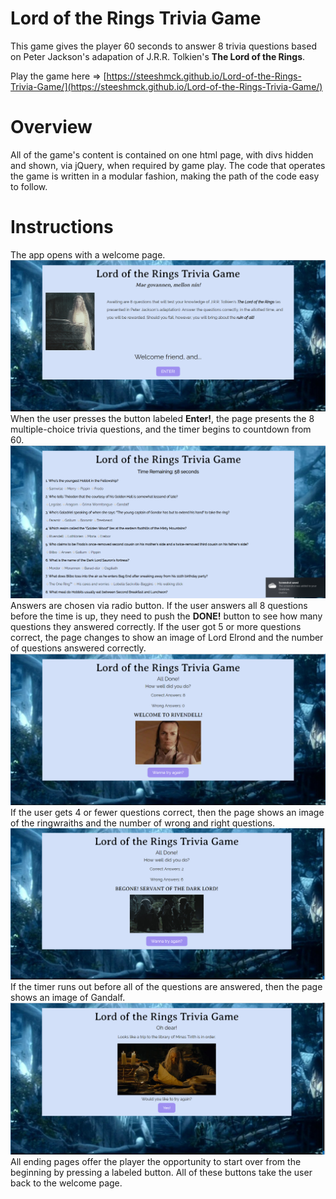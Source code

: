 # Lord of the Rings Trivia Game

This game gives the player 60 seconds to answer 8 trivia questions based on Peter Jackson's adapation of J.R.R. Tolkien's **The Lord of the Rings**.

Play the game here => [https://steeshmck.github.io/Lord-of-the-Rings-Trivia-Game/](https://steeshmck.github.io/Lord-of-the-Rings-Trivia-Game/)

# Overview

All of the game's content is contained on one html page, with divs hidden and shown, via jQuery, when required by game play. The code that operates the game is written in a modular fashion, making the path of the code easy to follow.

# Instructions

The app opens with a welcome page. 
![](/assets/screenshots/welcome.png)
When the user presses the button labeled **Enter!**, the page presents the 8 multiple-choice trivia questions, and the timer begins to countdown from 60.
![](/assets/screenshots/trivia.png)
Answers are chosen via radio button. If the user answers all 8 questions before the time is up, they need to push the **DONE!** button to see how many questions they answered correctly. If the user got 5 or more questions correct, the page changes to show an image of Lord Elrond and the number of questions answered correctly.
![](assets/screenshots/win.png)
If the user gets 4 or fewer questions correct, then the page shows an image of the ringwraiths and the number of wrong and right questions.
![](/assets/screenshots/lose.png)
If the timer runs out before all of the questions are answered, then the page shows an image of Gandalf.
![](/assets/screenshots/timed_out.png)
All ending pages offer the player the opportunity to start over from the beginning by pressing a labeled button. All of these buttons take the user back to the welcome page.
